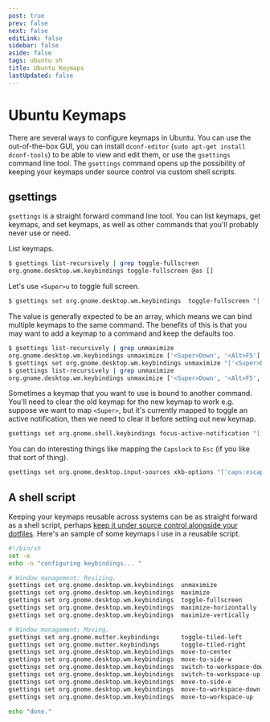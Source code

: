 ```yaml
---
post: true
prev: false
next: false
editLink: false
sidebar: false
aside: false
tags: ubuntu sh
title: Ubuntu Keymaps
lastUpdated: false
---
```


# Ubuntu Keymaps

There are several ways to configure keymaps in Ubuntu. You can use the out-of-the-box GUI, you can install `dconf-editor` (`sudo apt-get install dconf-tools`) to be able to view and edit them, or use the `gsettings` command line tool. The `gsettings` command opens up the possibility of keeping your keymaps under source control via custom shell scripts.

## gsettings

`gsettings` is a straight forward command line tool. You can list keymaps, get keymaps, and set keymaps, as well as other commands that you'll probably never use or need.

List keymaps.

```bash
$ gsettings list-recursively | grep toggle-fullscreen
org.gnome.desktop.wm.keybindings toggle-fullscreen @as []
```

Let's use `<Super>u` to toggle full screen.

```bash
$ gsettings set org.gnome.desktop.wm.keybindings  toggle-fullscreen "['<Super>u']"
```

The value is generally expected to be an array, which means we can bind multiple keymaps to the same command. The benefits of this is that you may want to add a keymap to a command and keep the defaults too.

```bash
$ gsettings list-recursively | grep unmaximize
org.gnome.desktop.wm.keybindings unmaximize ['<Super>Down', '<Alt>F5']
$ gsettings set org.gnome.desktop.wm.keybindings unmaximize "['<Super>Down', '<Alt>F5', '<Super>j']"
$ gsettings list-recursively | grep unmaximize
org.gnome.desktop.wm.keybindings unmaximize ['<Super>Down', '<Alt>F5', '<Super>j']
```

Sometimes a keymap that you want to use is bound to another command. You'll need to clear the old keymap for the new keymap to work e.g. suppose we want to map `<Super>`, but it's currently mapped to toggle an active notification, then we need to clear it before setting out new keymap.

```bash
gsettings set org.gnome.shell.keybindings focus-active-notification "[]"
```

You can do interesting things like mapping the `Capslock` to `Esc` (if you like that sort of thing).

```bash
gsettings set org.gnome.desktop.input-sources xkb-options "['caps:escape']"
```

## A shell script

Keeping your keymaps reusable across systems can be as straight forward as a shell script, perhaps [keep it under source control alongside your dotfiles](https://github.com/gerardroche/dotfiles/blob/master/src/bin/configure-ubuntu-keybindings?ref=blog.gerardroche.com). Here's an sample of some keymaps I use in a reusable script.

```bash
#!/bin/sh
set -e
echo -n "configuring keybindings... "

# Window management: Resizing.
gsettings set org.gnome.desktop.wm.keybindings  unmaximize                  "['<Super>j']"
gsettings set org.gnome.desktop.wm.keybindings  maximize                    "['<Super>k']"
gsettings set org.gnome.desktop.wm.keybindings  toggle-fullscreen           "['<Super>u']"
gsettings set org.gnome.desktop.wm.keybindings  maximize-horizontally       "['<Super>minus']"
gsettings set org.gnome.desktop.wm.keybindings  maximize-vertically         "['<Super>backslash']"

# Window management: Moving.
gsettings set org.gnome.mutter.keybindings      toggle-tiled-left           "['<Super>h']"
gsettings set org.gnome.mutter.keybindings      toggle-tiled-right          "['<Super>l']"
gsettings set org.gnome.desktop.wm.keybindings  move-to-center              "['<Super>c']"
gsettings set org.gnome.desktop.wm.keybindings  move-to-side-w              "['<Shift><Super>h', '<Super>1']"
gsettings set org.gnome.desktop.wm.keybindings  switch-to-workspace-down    "['<Shift><Super>j']"
gsettings set org.gnome.desktop.wm.keybindings  switch-to-workspace-up      "['<Shift><Super>k']"
gsettings set org.gnome.desktop.wm.keybindings  move-to-side-e              "['<Shift><Super>l', '<Super>2']"
gsettings set org.gnome.desktop.wm.keybindings  move-to-workspace-down      "['<Ctrl><Super>j']"
gsettings set org.gnome.desktop.wm.keybindings  move-to-workspace-up        "['<Ctrl><Super>k']"

echo "done."
```
